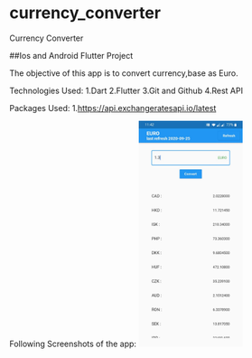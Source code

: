 # currency_converter

Currency Converter

##Ios and Android Flutter Project

The objective of this app is to convert currency,base as Euro.

Technologies Used:
1.Dart
2.Flutter
3.Git and Github
4.Rest API

Packages Used:
1.https://api.exchangeratesapi.io/latest


Following Screenshots of the app:
<img src="./Screenshot/s1.jpeg" widt="500" height="400">
